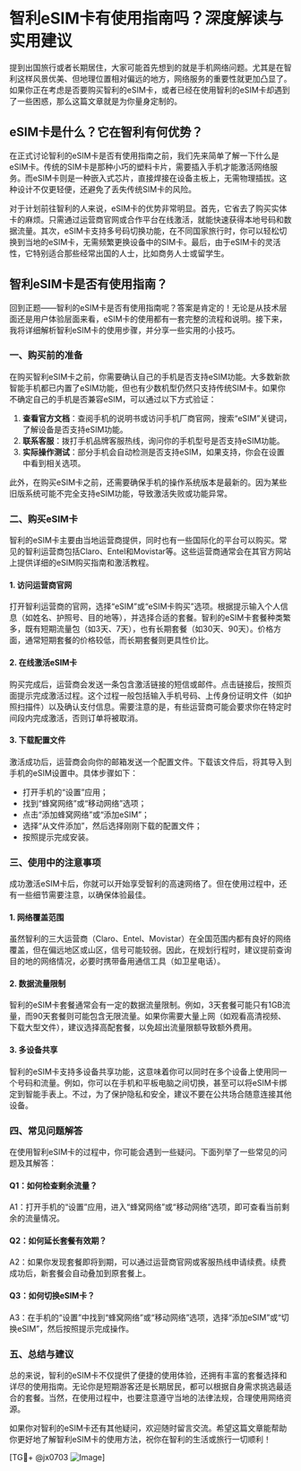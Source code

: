 # 智利eSIM卡有使用指南吗？深度解读与实用建议

提到出国旅行或者长期居住，大家可能首先想到的就是手机网络问题。尤其是在智利这样风景优美、但地理位置相对偏远的地方，网络服务的重要性就更加凸显了。如果你正在考虑是否要购买智利的eSIM卡，或者已经在使用智利的eSIM卡却遇到了一些困惑，那么这篇文章就是为你量身定制的。

## eSIM卡是什么？它在智利有何优势？

在正式讨论智利的eSIM卡是否有使用指南之前，我们先来简单了解一下什么是eSIM卡。传统的SIM卡是那种小巧的塑料卡片，需要插入手机才能激活网络服务。而eSIM卡则是一种嵌入式芯片，直接焊接在设备主板上，无需物理插拔。这种设计不仅更轻便，还避免了丢失传统SIM卡的风险。

对于计划前往智利的人来说，eSIM卡的优势非常明显。首先，它省去了购买实体卡的麻烦。只需通过运营商官网或合作平台在线激活，就能快速获得本地号码和数据流量。其次，eSIM卡支持多号码切换功能，在不同国家旅行时，你可以轻松切换到当地的eSIM卡，无需频繁更换设备中的SIM卡。最后，由于eSIM卡的灵活性，它特别适合那些经常出国的人士，比如商务人士或留学生。

## 智利eSIM卡是否有使用指南？

回到正题——智利的eSIM卡是否有使用指南呢？答案是肯定的！无论是从技术层面还是用户体验层面来看，eSIM卡的使用都有一套完整的流程和说明。接下来，我将详细解析智利eSIM卡的使用步骤，并分享一些实用的小技巧。

### 一、购买前的准备

在购买智利eSIM卡之前，你需要确认自己的手机是否支持eSIM功能。大多数新款智能手机都已内置了eSIM功能，但也有少数机型仍然只支持传统SIM卡。如果你不确定自己的手机是否兼容eSIM，可以通过以下方式验证：

1. **查看官方文档**：查阅手机的说明书或访问手机厂商官网，搜索“eSIM”关键词，了解设备是否支持eSIM功能。
2. **联系客服**：拨打手机品牌客服热线，询问你的手机型号是否支持eSIM功能。
3. **实际操作测试**：部分手机会自动检测是否支持eSIM，如果支持，你会在设置中看到相关选项。

此外，在购买eSIM卡之前，还需要确保手机的操作系统版本是最新的。因为某些旧版系统可能不完全支持eSIM功能，导致激活失败或功能异常。

### 二、购买eSIM卡

智利的eSIM卡主要由当地运营商提供，同时也有一些国际化的平台可以购买。常见的智利运营商包括Claro、Entel和Movistar等。这些运营商通常会在其官方网站上提供详细的eSIM购买指南和激活教程。

#### 1. 访问运营商官网

打开智利运营商的官网，选择“eSIM”或“eSIM卡购买”选项。根据提示输入个人信息（如姓名、护照号、目的地等），并选择合适的套餐。智利的eSIM卡套餐种类繁多，既有短期流量包（如3天、7天），也有长期套餐（如30天、90天）。价格方面，通常短期套餐的价格较低，而长期套餐则更具性价比。

#### 2. 在线激活eSIM卡

购买完成后，运营商会发送一条包含激活链接的短信或邮件。点击链接后，按照页面提示完成激活过程。这个过程一般包括输入手机号码、上传身份证明文件（如护照扫描件）以及确认支付信息。需要注意的是，有些运营商可能会要求你在特定时间段内完成激活，否则订单将被取消。

#### 3. 下载配置文件

激活成功后，运营商会向你的邮箱发送一个配置文件。下载该文件后，将其导入到手机的eSIM设置中。具体步骤如下：

- 打开手机的“设置”应用；
- 找到“蜂窝网络”或“移动网络”选项；
- 点击“添加蜂窝网络”或“添加eSIM”；
- 选择“从文件添加”，然后选择刚刚下载的配置文件；
- 按照提示完成安装。

### 三、使用中的注意事项

成功激活eSIM卡后，你就可以开始享受智利的高速网络了。但在使用过程中，还有一些细节需要注意，以确保体验最佳。

#### 1. 网络覆盖范围

虽然智利的三大运营商（Claro、Entel、Movistar）在全国范围内都有良好的网络覆盖，但在偏远地区或山区，信号可能较弱。因此，在规划行程时，建议提前查询目的地的网络情况，必要时携带备用通信工具（如卫星电话）。

#### 2. 数据流量限制

智利的eSIM卡套餐通常会有一定的数据流量限制。例如，3天套餐可能只有1GB流量，而90天套餐则可能包含无限流量。如果你需要大量上网（如观看高清视频、下载大型文件），建议选择高配套餐，以免超出流量限额导致额外费用。

#### 3. 多设备共享

智利的eSIM卡支持多设备共享功能，这意味着你可以同时在多个设备上使用同一个号码和流量。例如，你可以在手机和平板电脑之间切换，甚至可以将eSIM卡绑定到智能手表上。不过，为了保护隐私和安全，建议不要在公共场合随意连接其他设备。

### 四、常见问题解答

在使用智利eSIM卡的过程中，你可能会遇到一些疑问。下面列举了一些常见的问题及其解答：

#### Q1：如何检查剩余流量？
A1：打开手机的“设置”应用，进入“蜂窝网络”或“移动网络”选项，即可查看当前剩余的流量情况。

#### Q2：如何延长套餐有效期？
A2：如果你发现套餐即将到期，可以通过运营商官网或客服热线申请续费。续费成功后，新套餐会自动叠加到原套餐上。

#### Q3：如何切换eSIM卡？
A3：在手机的“设置”中找到“蜂窝网络”或“移动网络”选项，选择“添加eSIM”或“切换eSIM”，然后按照提示完成操作。

### 五、总结与建议

总的来说，智利的eSIM卡不仅提供了便捷的使用体验，还拥有丰富的套餐选择和详尽的使用指南。无论你是短期游客还是长期居民，都可以根据自身需求挑选最适合的套餐。当然，在使用过程中，也要注意遵守当地的法律法规，合理使用网络资源。

如果你对智利的eSIM卡还有其他疑问，欢迎随时留言交流。希望这篇文章能帮助你更好地了解智利eSIM卡的使用方法，祝你在智利的生活或旅行一切顺利！

[TG💪+ @jx0703 ![Image](https://github.com/user-attachments/assets/dbca1d08-cadb-493c-b0ec-ad6f7a83f270)]